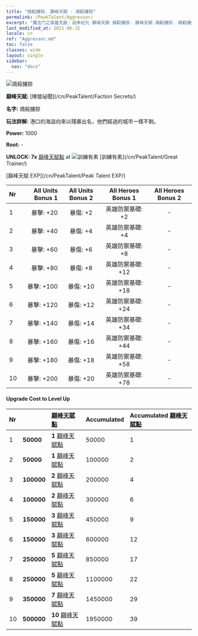 ```yaml
---
title: "燒殺擄掠. 巔峰天賦 - 燒殺擄掠"
permalink: /PeakTalent/Aggressor/
excerpt: "魔法门之英雄无敌：战争纪元 巔峰天賦 燒殺擄掠. 巔峰天賦 燒殺擄掠. 燒殺擄掠"
last_modified_at: 2021-06-15
locale: cn
ref: "Aggressor.md"
toc: false
classes: wide
layout: single
sidebar:
  nav: "docs"
---
```


  ![燒殺擄掠](/images/pt/talent_3004.png)

  **巔峰天賦:** [陣營祕聞](/cn/PeakTalent/Faction Secrets/)

  **名字:** 燒殺擄掠

  **玩法詳解:** 港口的海盜向來以殘暴出名，他們經過的城市一樣不剩。

  **Power:** 1000

  **Root:** -

  **UNLOCK: 7x** [巔峰天賦點](/cn/Items/con_934/) at ![訓練有素](/images/pt/talent_3001.png) [訓練有素](/cn/PeakTalent/Great Trainer/)

  [巔峰天賦 EXP](/cn/PeakTalent/Peak Talent EXP/)

  | Nr | All Units Bonus 1 | All Units Bonus 2 | All Heroes Bonus 1 | All Heroes Bonus 2 |
  |:---|--------------:|:-------------:|:-------------:|:-------------:|
  | 1 | 暴擊: +20 | 暴傷: +2 | 英雄防禦基礎: +2 | - |
  | 2 | 暴擊: +40 | 暴傷: +4 | 英雄防禦基礎: +4 | - |
  | 3 | 暴擊: +60 | 暴傷: +6 | 英雄防禦基礎: +8 | - |
  | 4 | 暴擊: +80 | 暴傷: +8 | 英雄防禦基礎: +12 | - |
  | 5 | 暴擊: +100 | 暴傷: +10 | 英雄防禦基礎: +18 | - |
  | 6 | 暴擊: +120 | 暴傷: +12 | 英雄防禦基礎: +24 | - |
  | 7 | 暴擊: +140 | 暴傷: +14 | 英雄防禦基礎: +34 | - |
  | 8 | 暴擊: +160 | 暴傷: +16 | 英雄防禦基礎: +44 | - |
  | 9 | 暴擊: +180 | 暴傷: +18 | 英雄防禦基礎: +58 | - |
  | 10 | 暴擊: +200 | 暴傷: +20 | 英雄防禦基礎: +78 | - |


#### Upgrade Cost to Level Up

  | Nr | <i class="fas fa-coins"/> | [巔峰天賦點](/cn/Items/con_934/) | Accumulated <i class="fas fa-coins"/> | Accumulated [巔峰天賦點](/cn/Items/con_934/) |
  |:---|:--------------|:-------------|:-------------|:-------------|
  | 1 | **50000** | **1** [巔峰天賦點](/cn/Items/con_934/) | 50000 | 1 |
  | 2 | **50000** | **1** [巔峰天賦點](/cn/Items/con_934/) | 100000 | 2 |
  | 3 | **100000** | **2** [巔峰天賦點](/cn/Items/con_934/) | 200000 | 4 |
  | 4 | **100000** | **2** [巔峰天賦點](/cn/Items/con_934/) | 300000 | 6 |
  | 5 | **150000** | **3** [巔峰天賦點](/cn/Items/con_934/) | 450000 | 9 |
  | 6 | **150000** | **3** [巔峰天賦點](/cn/Items/con_934/) | 600000 | 12 |
  | 7 | **250000** | **5** [巔峰天賦點](/cn/Items/con_934/) | 850000 | 17 |
  | 8 | **250000** | **5** [巔峰天賦點](/cn/Items/con_934/) | 1100000 | 22 |
  | 9 | **350000** | **7** [巔峰天賦點](/cn/Items/con_934/) | 1450000 | 29 |
  | 10 | **500000** | **10** [巔峰天賦點](/cn/Items/con_934/) | 1950000 | 39 |
